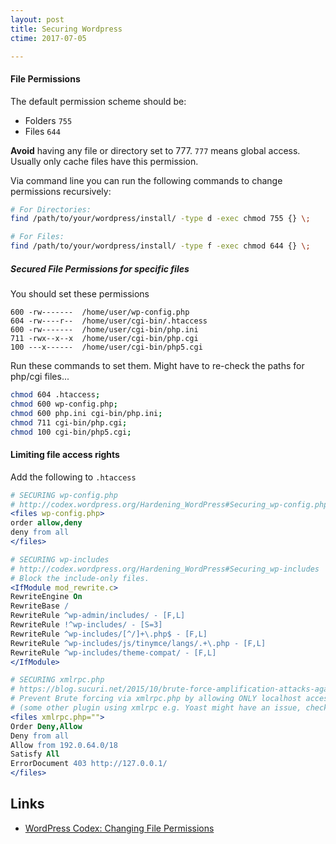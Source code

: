 ```yaml
---
layout: post
title: Securing Wordpress
ctime: 2017-07-05

---
```


####  File Permissions


The default permission scheme should be:

- Folders `755`
- Files `644`

**Avoid** having any file or directory set to 777. `777` means global access. Usually only cache files have this permission.

Via command line you can run the following commands to change permissions recursively:

```bash
# For Directories:
find /path/to/your/wordpress/install/ -type d -exec chmod 755 {} \;

# For Files:
find /path/to/your/wordpress/install/ -type f -exec chmod 644 {} \;
```


##### Secured File Permissions for specific files

You should set these permissions

```
600 -rw-------  /home/user/wp-config.php
604 -rw----r--  /home/user/cgi-bin/.htaccess
600 -rw-------  /home/user/cgi-bin/php.ini
711 -rwx--x--x  /home/user/cgi-bin/php.cgi
100 ---x------  /home/user/cgi-bin/php5.cgi
```

Run these commands to set them. Might have to re-check the paths for php/cgi files...

```bash
chmod 604 .htaccess; 
chmod 600 wp-config.php;
chmod 600 php.ini cgi-bin/php.ini; 
chmod 711 cgi-bin/php.cgi;
chmod 100 cgi-bin/php5.cgi;

```

#### Limiting file access rights

Add the following to `.htaccess`

```apache
# SECURING wp-config.php
# http://codex.wordpress.org/Hardening_WordPress#Securing_wp-config.php
<files wp-config.php>
order allow,deny
deny from all
</files>

# SECURING wp-includes
# http://codex.wordpress.org/Hardening_WordPress#Securing_wp-includes
# Block the include-only files.
<IfModule mod_rewrite.c>
RewriteEngine On
RewriteBase /
RewriteRule ^wp-admin/includes/ - [F,L]
RewriteRule !^wp-includes/ - [S=3]
RewriteRule ^wp-includes/[^/]+\.php$ - [F,L]
RewriteRule ^wp-includes/js/tinymce/langs/.+\.php - [F,L]
RewriteRule ^wp-includes/theme-compat/ - [F,L]
</IfModule>

# SECURING xmlrpc.php
# https://blog.sucuri.net/2015/10/brute-force-amplification-attacks-against-wordpress-xmlrpc.html
# Prevent Brute forcing via xmlrpc.php by allowing ONLY localhost access xmlrpc.php 
# (some other plugin using xmlrpc e.g. Yoast might have an issue, check the log files, read up)
<files xmlrpc.php="">
Order Deny,Allow
Deny from all
Allow from 192.0.64.0/18
Satisfy All
ErrorDocument 403 http://127.0.0.1/
</files>
```


Links
---

- [WordPress Codex: Changing File Permissions](https://codex.wordpress.org/Changing_File_Permissions#.htaccess_permissions)